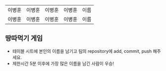 <table>
      <tbody>
        <tr>
          <td>이병훈</td>
          <td>이병훈</td>
          <td>이병훈</td>
          <td>이병훈</td>
          <td>이름</td>
        </tr>
        <tr>
          <td>이병훈</td>
          <td>이병훈</td>
          <td>이병훈</td>
          <td>이병훈</td>
          <td>이름</td>
        </tr>
      </tbody>
</table>

## 땅따먹기 게임

- 테이블 시트에 본인의 이름을 남기고 팀의 repository에 add, commit, push 해주세요.
- 제한시간 5분 이후에 가장 많은 이름을 남긴 사람이 우승!
